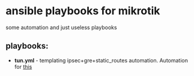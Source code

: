 ansible playbooks for mikrotik
=========

some automation and just useless playbooks


playbooks:
------------

- **tun.yml** - templating ipsec+gre+static_routes automation. Automation for [this](http://mikrotik.vetriks.ru/wiki/VPN:GRE_%D0%B8_IPsec_(%D0%B1%D1%8B%D1%81%D1%82%D1%80%D0%B0%D1%8F_%D0%BD%D0%B0%D1%81%D1%82%D1%80%D0%BE%D0%B9%D0%BA%D0%B0,_%D0%B0%D1%83%D1%82%D0%B5%D0%BD%D1%82%D0%B8%D1%84%D0%B8%D0%BA%D0%B0%D1%86%D0%B8%D1%8F_%D1%81_%D0%BF%D0%BE%D0%BC%D0%BE%D1%89%D1%8C%D1%8E_%D0%BF%D0%B0%D1%80%D0%BE%D0%BB%D1%8F))

